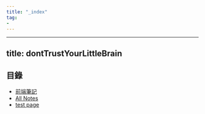 ```yaml
---
title: "_index"
tag: 
- 
---
```

---
title: dontTrustYourLittleBrain
---

## 目錄
- [前端筆記](/前端筆記/joi.md)
- [All Notes](/notes)
- [test page](/test%20page.md)
